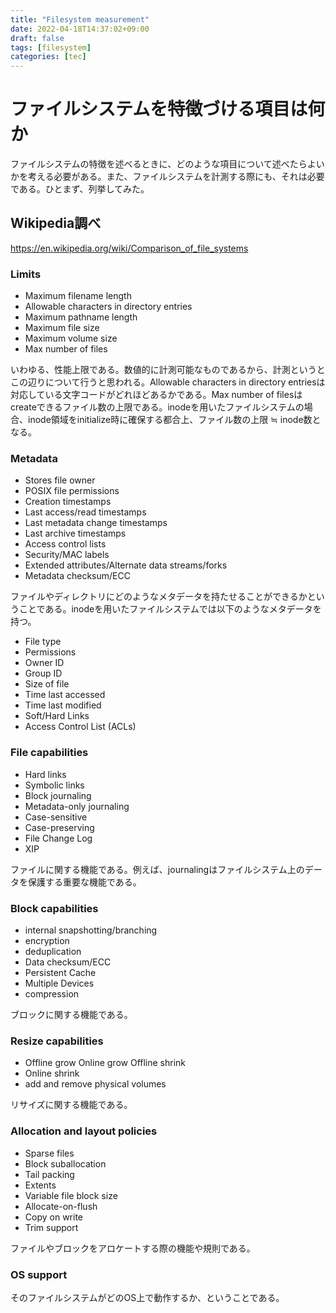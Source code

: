 ```yaml
---
title: "Filesystem measurement"
date: 2022-04-18T14:37:02+09:00
draft: false
tags: [filesystem]
categories: [tec]
---
```


# ファイルシステムを特徴づける項目は何か

ファイルシステムの特徴を述べるときに、どのような項目について述べたらよいかを考える必要がある。また、ファイルシステムを計測する際にも、それは必要である。ひとまず、列挙してみた。

## Wikipedia調べ

https://en.wikipedia.org/wiki/Comparison_of_file_systems

### Limits

- Maximum filename length
- Allowable characters in directory entries
- Maximum pathname length
- Maximum file size
- Maximum volume size
- Max number of files

いわゆる、性能上限である。数値的に計測可能なものであるから、計測というとこの辺りについて行うと思われる。Allowable characters in directory entriesは対応している文字コードがどれほどあるかである。Max number of filesはcreateできるファイル数の上限である。inodeを用いたファイルシステムの場合、inode領域をinitialize時に確保する都合上、ファイル数の上限 ≒ inode数となる。

### Metadata

- Stores file owner
- POSIX file permissions
- Creation timestamps
- Last access/read timestamps
- Last metadata change timestamps
- Last archive timestamps
- Access control lists
- Security/MAC labels
- Extended attributes/Alternate data streams/forks
- Metadata checksum/ECC

ファイルやディレクトリにどのようなメタデータを持たせることができるかということである。inodeを用いたファイルシステムでは以下のようなメタデータを持つ。

- File type
- Permissions
- Owner ID
- Group ID
- Size of file
- Time last accessed
- Time last modified
- Soft/Hard Links
- Access Control List (ACLs)

### File capabilities

- Hard links
- Symbolic links
- Block journaling
- Metadata-only journaling
- Case-sensitive
- Case-preserving
- File Change Log
- XIP

ファイルに関する機能である。例えば、journalingはファイルシステム上のデータを保護する重要な機能である。

### Block capabilities

- internal snapshotting/branching
- encryption
- deduplication
- Data checksum/ECC
- Persistent Cache
- Multiple Devices
- compression

ブロックに関する機能である。

### Resize capabilities

- Offline grow Online grow Offline shrink
- Online shrink
- add and remove physical volumes

リサイズに関する機能である。

### Allocation and layout policies

- Sparse files
- Block suballocation
- Tail packing
- Extents
- Variable file block size
- Allocate-on-flush
- Copy on write
- Trim support

ファイルやブロックをアロケートする際の機能や規則である。

### OS support

そのファイルシステムがどのOS上で動作するか、ということである。
